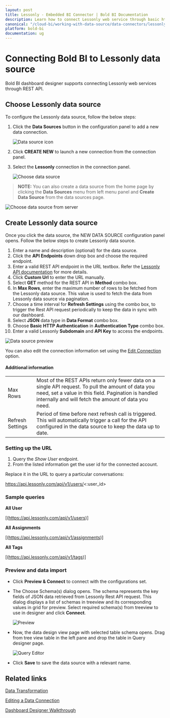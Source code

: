 ```yaml
---
layout: post
title: Lessonly - Embedded BI Connector | Bold BI Documentation
description: Learn how to connect Lessonly web service through basic http authentication with Bold BI deployed in your server and create data source.
canonical: "/cloud-bi/working-with-data-source/data-connectors/lessonly/"
platform: bold-bi
documentation: ug
---
```


# Connecting Bold BI to Lessonly data source
Bold BI dashboard designer supports connecting Lessonly web services through REST API. 

## Choose Lessonly data source

To configure the Lessonly data source, follow the below steps:

1. Click the **Data Sources** button in the configuration panel to add a new data connection.

   ![Data source icon](/static/assets/embedded/working-with-datasource/data-connectors/images/common/DataSourcesIcon.png)

2. Click **CREATE NEW** to launch a new connection from the connection panel.
3. Select the **Lessonly** connection in the connection panel.

   ![Choose data source](/static/assets/embedded/working-with-datasource/data-connectors/images/Lessonly/ChooseDS.png)

> **NOTE:** You can also create a data source from the home page by clicking the **Data Sources** menu from left menu panel and **Create Data Source** from the data sources page.

   ![Choose data source from server](/static/assets/embedded/working-with-datasource/data-connectors/images/Lessonly/ChooseDS_Server.png)

## Create Lessonly data source
Once you click the data source, the NEW DATA SOURCE configuration panel opens. Follow the below steps to create Lessonly data source.
1. Enter a name and description (optional) for the data source.
2. Click the **API Endpoints** down drop box and choose the required endpoint.
3. Enter a valid REST API endpoint in the URL textbox. Refer the [Lessonly API documentation](https://docs.lessonly.com/) for more details.
4. Click **Custom Url** to enter the URL manually.
5. Select **GET** method for the REST API in **Method** combo box.
6. In **Max Rows**, enter the maximum number of rows to be fetched from the Lessonly data source. This value is used to fetch the data from Lessonly data source via pagination.
7. Choose a time interval for **Refresh Settings** using the combo box, to trigger the Rest API request periodically to keep the data in sync with our dashboard.  
8. Select **JSON** data type in **Data Format** combo box.
9. Choose **Basic HTTP Authentication** in **Authentication Type** combo box.
10. Enter a valid Lessonly **Subdomain** and **API Key** to access the endpoints.

![Data source preview](/static/assets/embedded/working-with-datasource/data-connectors/images/Lessonly/DataSourcesView.png)

You can also edit the connection information set using the [Edit Connection](/embedded-bi/working-with-data-source/editing-a-data-connection/) option.

#### Additional information
<table width="600">
<tr>
<td>
Max Rows
</td>
<td>
Most of the REST APIs return only fewer data on a single API request. To pull the amount of data you need, set a value in this field.  
Pagination is handled internally and will fetch the amount of data you need.
</td>
</tr>
<tr>
<td>
Refresh Settings
</td>
<td>
Period of time before next refresh call is triggered. This will automatically trigger a call for the API configured in the data source to keep the data up to date.
</td>
</tr>
</table>

### Setting up the URL

1. Query the <i>Show User</i> endpoint.
2. From the listed information get the user id for the connected account.

Replace it in the URL to query a particular conversations:

https://api.lessonly.com/api/v1/users/<:user_id>

### Sample queries

**All User**

[(https://api.lessonly.com/api/v1/users)]

**All Assignments**

[(https://api.lessonly.com/api/v1/assignments)]

**All Tags**

[(https://api.lessonly.com/api/v1/tags)]


### Preview and data import
* Click **Preview & Connect** to connect with the configurations set.
* The Choose Schema(s) dialog opens. The schema represents the key fields of JSON data retrieved from Lessonly Rest API request. This dialog displays a list of schemas in treeview and its corresponding values in grid for preview. Select required schema(s) from treeview to use in designer and click **Connect**.

   ![Preview](/static/assets/embedded/working-with-datasource/data-connectors/images/common/Preview.png)

* Now, the data design view page with selected table schema opens. Drag from tree view table in the left pane and drop the table in Query designer page.

   ![Query Editor](/static/assets/embedded/working-with-datasource/data-connectors/images/common/QueryEditor.png)

* Click **Save** to save the data source with a relevant name.

## Related links
[Data Transformation](/embedded-bi/working-with-data-source/transforming-data/joining-table/)

[Editing a Data Connection](/embedded-bi/working-with-data-source/editing-a-data-connection/)   

[Dashboard Designer Walkthrough](/embedded-bi/getting-started/bold-bi-walk-through/)